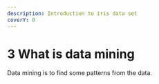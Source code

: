 ```yaml
---
description: Introduction to iris data set
coverY: 0
---
```


# 3 What is data mining

Data mining is to find some patterns from the data.

